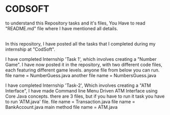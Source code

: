 # CODSOFT

to understand this Repository tasks and it's files, You Have to read "README.md" file where I have mentioned all details.
<br><br>

In this repository, I have posted all the tasks that I completed during my internship at "CodSoft".

I have completed Internship 'Task 1', which involves creating a "Number Game". I have now posted it in the repository, with two different code files, each featuring different game levels. anyone file from below you can run. 
file name = NumberGuess.java
another file name = NumbersGuess.java


I have completed Internship 'Task-2', Which involves creating a "ATM Interface", I have made Command line Menu Driven ATM Interface using Core Java concepts.
there are 3 files, but if you have to run it task you have to run 'ATM.java' file.
file name = Transaction.java
file name = BankAccount.java
main method file name = ATM.java
